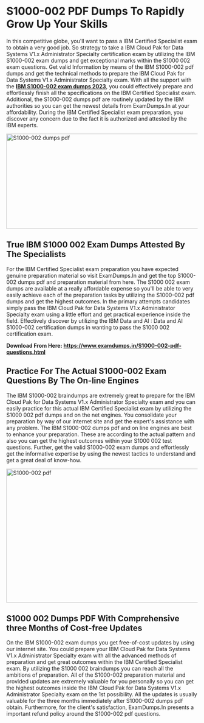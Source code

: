 <h1><strong>S1000-002 PDF Dumps To Rapidly Grow Up Your Skills</strong></h1>
<p>In this competitive globe, you'll want to pass a IBM Certified Specialist exam to obtain a very good job. So strategy to take a IBM Cloud Pak for Data Systems V1.x Administrator Specialty certification exam by utilizing the IBM S1000-002 exam dumps and get exceptional marks within the S1000 002 exam questions. Get valid Information by means of the IBM S1000-002 pdf dumps and get the technical methods to prepare the IBM Cloud Pak for Data Systems V1.x Administrator Specialty exam. With all the support with the <strong><a href="https://www.examdumps.in/S1000-002-pdf-questions.html">IBM S1000-002 exam dumps 2023</a></strong>, you could effectively prepare and effortlessly finish all the specifications on the IBM Certified Specialist exam. Additional, the S1000-002 dumps pdf are routinely updated by the IBM authorities so you can get the newest details from ExamDumps.In at your affordability. During the IBM Certified Specialist exam preparation, you discover any concern due to the fact it is authorized and attested by the IBM experts.</p>
<p><img src="https://i.ibb.co/zxJwW90/Copy-of-Online-Classes-Twitter-header-post-Made-with-Poster-My-Wall-1.png" alt="S1000-002 dumps pdf" width="750" height="250" /></p>
<h2><strong>True IBM S1000 002 Exam Dumps Attested By The Specialists</strong></h2>
<p>For the IBM Certified Specialist exam preparation you have expected genuine preparation material so visit ExamDumps.In and get the top S1000-002 dumps pdf and preparation material from here. The S1000 002 exam dumps are available at a really affordable expense so you'll be able to very easily achieve each of the preparation tasks by utilizing the S1000-002 pdf dumps and get the highest outcomes. In the primary attempts candidates simply pass the IBM Cloud Pak for Data Systems V1.x Administrator Specialty exam using a little effort and get practical experience inside the field. Effectively discover by utilizing the IBM Data and AI : Data and AI S1000-002 certification dumps in wanting to pass the S1000 002 certification exam.</p>
<p><strong>Download From Here:&nbsp;<a href="https://www.examdumps.in/S1000-002-pdf-questions.html">https://www.examdumps.in/S1000-002-pdf-questions.html</a></strong></p>
<h2><strong>Practice For The Actual S1000-002 Exam Questions By The On-line Engines</strong></h2>
<p>The IBM S1000-002 braindumps are extremely great to prepare for the IBM Cloud Pak for Data Systems V1.x Administrator Specialty exam and you can easily practice for this actual IBM Certified Specialist exam by utilizing the S1000 002 pdf dumps and on the net engines. You consolidate your preparation by way of our internet site and get the expert's assistance with any problem. The IBM S1000-002 dumps pdf and on line engines are best to enhance your preparation. These are according to the actual pattern and also you can get the highest outcomes within your S1000 002 test questions. Further, get the valid S1000-002 exam dumps and effortlessly get the informative expertise by using the newest tactics to understand and get a great deal of know-how.</p>
<p><a href="https://www.examdumps.in/S1000-002-pdf-questions.html"><img src="https://i.ibb.co/QkNtdwY/Copy-of-Zoom-Online-Classes-Facebook-Share-Po-Made-with-Poster-My-Wall-1.jpg" alt="S1000-002 pdf" width="670" height="352" /></a></p>
<h2><strong>S1000 002 Dumps PDF With Comprehensive three Months of Cost-free Updates</strong></h2>
<p>On the IBM S1000-002 exam dumps you get free-of-cost updates by using our internet site. You could prepare your IBM Cloud Pak for Data Systems V1.x Administrator Specialty exam with all the advanced methods of preparation and get great outcomes within the IBM Certified Specialist exam. By utilizing the S1000 002 braindumps you can reach all the ambitions of preparation. All of the S1000-002 preparation material and provided updates are extremely valuable for you personally so you can get the highest outcomes inside the IBM Cloud Pak for Data Systems V1.x Administrator Specialty exam on the 1st possibility. All the updates is usually valuable for the three months immediately after S1000-002 dumps pdf obtain. Furthermore, for the client's satisfaction, ExamDumps.In presents a important refund policy around the S1000-002 pdf questions.</p>
